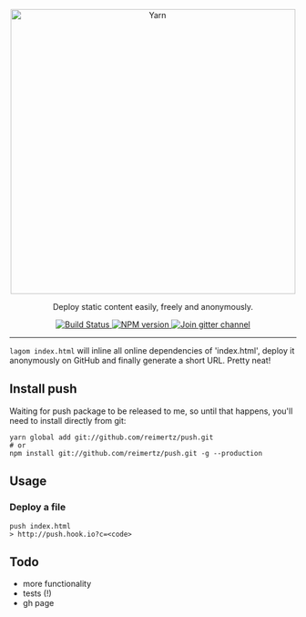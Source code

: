 <p align="center">
  <a href="https://github.com/reimertz/push">
    <img alt="Yarn" src="push.png" width="500">
  </a>
</p>

<p align="center">
  Deploy static content easily, freely and anonymously.
</p>

<p align="center">
  <a href="https://travis-ci.org/reimertz/push">
    <img src="https://travis-ci.org/reimertz/push.svg?branch=master" alt="Build Status">
  </a>
  <a href="https://www.npmjs.com/package/push">
    <img src="https://img.shields.io/npm/v/push.svg" alt="NPM version">
  </a>
  <a href="https://gitter.im/reimertz/push">
    <img src="https://badges.gitter.im/reimertz/push.svg" alt="Join gitter channel">
  </a>
</p>

---

`lagom index.html` will inline all online dependencies of 'index.html', deploy it anonymously on GitHub and finally generate a short URL. Pretty neat!

## Install push

Waiting for push package to be released to me, so until that happens, you'll need to install directly from git:

```
yarn global add git://github.com/reimertz/push.git
# or
npm install git://github.com/reimertz/push.git -g --production
```

## Usage

### Deploy a file
```
push index.html
> http://push.hook.io?c=<code>
```

## Todo
- more functionality
- tests (!)
- gh page

